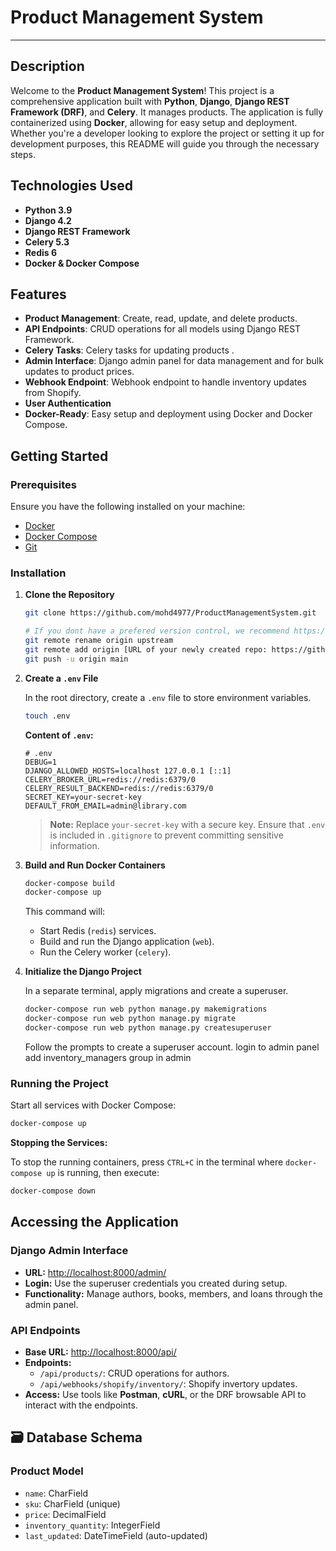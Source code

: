 # Product Management System

---

## Description

Welcome to the **Product Management System**! This project is a comprehensive application built with **Python**, **Django**, **Django REST Framework (DRF)**, and **Celery**. It manages products. The application is fully containerized using **Docker**, allowing for easy setup and deployment. Whether you're a developer looking to explore the project or setting it up for development purposes, this README will guide you through the necessary steps.

## Technologies Used

- **Python 3.9**
- **Django 4.2**
- **Django REST Framework**
- **Celery 5.3**
- **Redis 6**
- **Docker & Docker Compose**

## Features

- **Product Management**: Create, read, update, and delete products.
- **API Endpoints**: CRUD operations for all models using Django REST Framework.
- **Celery Tasks**: Celery tasks for updating products .
- **Admin Interface**: Django admin panel for data management and for bulk updates to product prices.
- **Webhook Endpoint**: Webhook endpoint to handle inventory updates from Shopify.
- **User Authentication**
- **Docker-Ready**: Easy setup and deployment using Docker and Docker Compose.

## Getting Started

### Prerequisites

Ensure you have the following installed on your machine:

- [Docker](https://docs.docker.com/get-docker/)
- [Docker Compose](https://docs.docker.com/compose/install/)
- [Git](https://git-scm.com/downloads)

### Installation

1. **Clone the Repository**

   ```bash
   git clone https://github.com/mohd4977/ProductManagementSystem.git 
   
   # If you dont have a prefered version control, we recommend https://github.com/new (free)
   git remote rename origin upstream
   git remote add origin [URL of your newly created repo: https://github.com/...]
   git push -u origin main
   ```

2. **Create a `.env` File**

   In the root directory, create a `.env` file to store environment variables.

   ```bash
   touch .env
   ```

   **Content of `.env`:**

   ```env
   # .env
   DEBUG=1
   DJANGO_ALLOWED_HOSTS=localhost 127.0.0.1 [::1]
   CELERY_BROKER_URL=redis://redis:6379/0
   CELERY_RESULT_BACKEND=redis://redis:6379/0
   SECRET_KEY=your-secret-key
   DEFAULT_FROM_EMAIL=admin@library.com
   ```

   > **Note:** Replace `your-secret-key` with a secure key. Ensure that `.env` is included in `.gitignore` to prevent committing sensitive information.

3. **Build and Run Docker Containers**

   ```bash
   docker-compose build
   docker-compose up
   ```

   This command will:
   - Start Redis (`redis`) services.
   - Build and run the Django application (`web`).
   - Run the Celery worker (`celery`).

4. **Initialize the Django Project**

   In a separate terminal, apply migrations and create a superuser.

   ```bash
   docker-compose run web python manage.py makemigrations
   docker-compose run web python manage.py migrate
   docker-compose run web python manage.py createsuperuser
   ```

   Follow the prompts to create a superuser account.
   login to admin panel
   add inventory_managers group in admin

### Running the Project

Start all services with Docker Compose:

```bash
docker-compose up
```

**Stopping the Services:**

To stop the running containers, press `CTRL+C` in the terminal where `docker-compose up` is running, then execute:

```bash
docker-compose down
```

## Accessing the Application

### Django Admin Interface

- **URL:** [http://localhost:8000/admin/](http://localhost:8000/admin/)
- **Login:** Use the superuser credentials you created during setup.
- **Functionality:** Manage authors, books, members, and loans through the admin panel.

### API Endpoints

- **Base URL:** [http://localhost:8000/api/](http://localhost:8000/api/)
- **Endpoints:**
  - `/api/products/`: CRUD operations for authors.
  - `/api/webhooks/shopify/inventory/`: Shopify invertory updates.
- **Access:** Use tools like **Postman**, **cURL**, or the DRF browsable API to interact with the endpoints.

## 🗃️ Database Schema

### Product Model
- `name`: CharField
- `sku`: CharField (unique)
- `price`: DecimalField
- `inventory_quantity`: IntegerField
- `last_updated`: DateTimeField (auto-updated)

